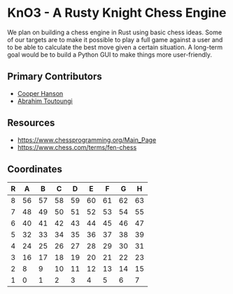 # KnO3 - A Rusty Knight Chess Engine

We plan on building a chess engine in Rust using basic chess ideas. Some of our targets are to make it possible to play a full 
game against a user and to be able to calculate the best move given a certain situation. A long-term goal would be to build 
a Python GUI to make things more user-friendly.

## Primary Contributors
- [Cooper Hanson](https://github.com/chanson02/)
- [Abrahim Toutoungi](https://github.com/abrahimt)

## Resources
- https://www.chessprogramming.org/Main_Page
- https://www.chess.com/terms/fen-chess

## Coordinates

| R | A | B | C | D | E | F | G | H |
|---|---|---|---|---|---|---|---|---|
| 8 | 56| 57| 58| 59| 60| 61| 62| 63|
| 7 | 48| 49| 50| 51| 52| 53| 54| 55|
| 6 | 40| 41| 42| 43| 44| 45| 46| 47|
| 5 | 32| 33| 34| 35| 36| 37| 38| 39|
| 4 | 24| 25| 26| 27| 28| 29| 30| 31|
| 3 | 16| 17| 18| 19| 20| 21| 22| 23|
| 2 |  8|  9| 10| 11| 12| 13| 14| 15|
| 1 |  0|  1|  2|  3|  4|  5|  6|  7|
